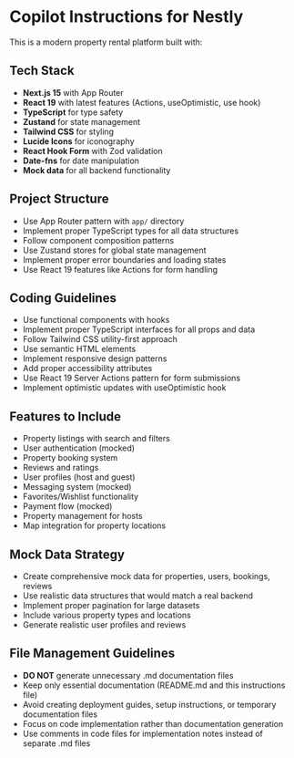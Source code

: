 # Copilot Instructions for Nestly

<!-- Use this file to provide workspace-specific custom instructions to Copilot. For more details, visit https://code.visualstudio.com/docs/copilot/copilot-customization#_use-a-githubcopilotinstructionsmd-file -->

This is a modern property rental platform built with:

## Tech Stack

- **Next.js 15** with App Router
- **React 19** with latest features (Actions, useOptimistic, use hook)
- **TypeScript** for type safety
- **Zustand** for state management
- **Tailwind CSS** for styling
- **Lucide Icons** for iconography
- **React Hook Form** with Zod validation
- **Date-fns** for date manipulation
- **Mock data** for all backend functionality

## Project Structure

- Use App Router pattern with `app/` directory
- Implement proper TypeScript types for all data structures
- Follow component composition patterns
- Use Zustand stores for global state management
- Implement proper error boundaries and loading states
- Use React 19 features like Actions for form handling

## Coding Guidelines

- Use functional components with hooks
- Implement proper TypeScript interfaces for all props and data
- Follow Tailwind CSS utility-first approach
- Use semantic HTML elements
- Implement responsive design patterns
- Add proper accessibility attributes
- Use React 19 Server Actions pattern for form submissions
- Implement optimistic updates with useOptimistic hook

## Features to Include

- Property listings with search and filters
- User authentication (mocked)
- Property booking system
- Reviews and ratings
- User profiles (host and guest)
- Messaging system (mocked)
- Favorites/Wishlist functionality
- Payment flow (mocked)
- Property management for hosts
- Map integration for property locations

## Mock Data Strategy

- Create comprehensive mock data for properties, users, bookings, reviews
- Use realistic data structures that would match a real backend
- Implement proper pagination for large datasets
- Include various property types and locations
- Generate realistic user profiles and reviews

## File Management Guidelines

- **DO NOT** generate unnecessary .md documentation files
- Keep only essential documentation (README.md and this instructions file)
- Avoid creating deployment guides, setup instructions, or temporary documentation files
- Focus on code implementation rather than documentation generation
- Use comments in code files for implementation notes instead of separate .md files
